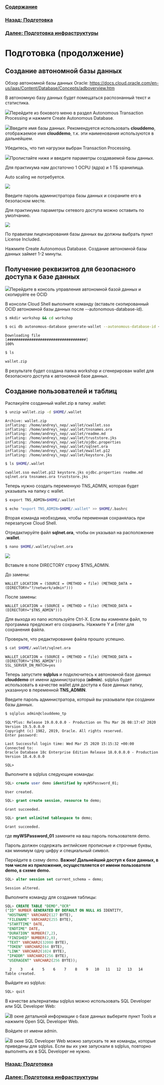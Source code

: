 ### [Содержание](../../README.md)

### [Назад: Подготовка ](p2.md)
### [Далее: Подготовка инфраструктуры](p4.md)

# Подготовка (продолжение)

## Создание автономной базы данных

Обзор автономной базы данных Oracle:
<https://docs.cloud.oracle.com/en-us/iaas/Content/Database/Concepts/adboverview.htm>

В автономную базу данных будет помещаться распознанный текст и статистика.

![](media/p3/image1.png)Перейдите из бокового меню в раздел Autonomous Transaction Processing и нажмите Create Autonomous Database.

![](media/p3/image2.png)Введите имя базы данных. Рекомендуется использовать **clouddemo**, отображаемое имя **clouddemo**,
т.к. эти наименования используются в дальнейшем.

Убедитесь, что тип нагрузки выбран Transaction Processing.

![](media/p3/image3.png)Пролистайте ниже и введите параметры создаваемой базы данных.

Для практикума нам достаточно 1 OCPU (ядра) и 1 ТБ хранилища.

Auto scaling не потребуется.

![](media/p3/image4.png)

Введите пароль администратора базы данных и сохраните его в безопасном месте.

Для практикума параметры сетевого доступа можно оставить по умолчанию.

![](media/p3/image5.png)

По правилам лицензирования базы данных вы должны выбрать пункт License Included.

Нажмите Create Autonomous Database. Создание автономной базы данных займет 1-2 минуты.

## Получение реквизитов для безопасного доступа к базе данных

![](media/p3/image6.png)Перейдите в консоль управления автономной базой данных и скопируйте ее OCID

В консоли Cloud Shell выполните команду (вставьте скопированный OCID автономной базы данных после --autonomous-database-id).

```bash
$ mkdir workshop && cd workshop
```

```bash
$ oci db autonomous-database generate-wallet --autonomous-database-id <paste ADB OCID here> --file wallet.zip --password mypassword1 --generate-type SINGLE
```

```
Downloading file
[####################################]
100%
```

```bash
$ ls
```

```bash
wallet.zip
```

В результате будет создана папка workshop и сгенерирован wallet для безопасного доступа к автономной базе данных.

## Создание пользователей и таблиц

Распакуйте созданный wallet.zip в папку .wallet:

```bash
$ unzip wallet.zip -d $HOME/.wallet
```

```
Archive: wallet.zip
inflating: /home/andrey\_nep/.wallet/cwallet.sso
inflating: /home/andrey\_nep/.wallet/tnsnames.ora
inflating: /home/andrey\_nep/.wallet/readme.md
inflating: /home/andrey\_nep/.wallet/truststore.jks
inflating: /home/andrey\_nep/.wallet/ojdbc.properties
inflating: /home/andrey\_nep/.wallet/sqlnet.ora
inflating: /home/andrey\_nep/.wallet/ewallet.p12
inflating: /home/andrey\_nep/.wallet/keystore.jks
```

```bash
$ ls $HOME/.wallet
```

```
cwallet.sso ewallet.p12 keystore.jks ojdbc.properties readme.md sqlnet.ora tnsnames.ora truststore.jks
```

Теперь нужно создать переменную TNS\_ADMIN, которая будет указывать на
папку с wallet.

```bash
$ export TNS_ADMIN=$HOME/.wallet
```

```bash
$ echo "export TNS_ADMIN=$HOME/.wallet" >> $HOME/.bashrc
```

Вторая команда необходима, чтобы переменная сохранялась при перезапуске Cloud Shell.

Отредактируйте файл **sqlnet.ora**, чтобы он указывал на расположение **.wallet**.

```bash
$ nano $HOME/.wallet/sqlnet.ora
```

![](media/p3/image7.png)

Вставьте в поле DIRECTORY строку $TNS\_ADMIN.

До замены:

```
WALLET_LOCATION = (SOURCE = (METHOD = file) (METHOD_DATA = (DIRECTORY="?/network/admin")))
```

После замены:

```
WALLET_LOCATION = (SOURCE = (METHOD = file) (METHOD_DATA = (DIRECTORY="$TNS_ADMIN")))
```

Для выхода из nano используйте Ctrl-X. Если вы изменяли файл, то программа предложит его сохранить. Нажмите Y и Enter для сохранения файла.

Проверьте, что редактирование файла прошло успешно.

```bash
$ cat $HOME/.wallet/sqlnet.ora
```

```
WALLET_LOCATION = (SOURCE = (METHOD = file) (METHOD_DATA = (DIRECTORY="$TNS_ADMIN")))
SSL_SERVER_DN_MATCH=yes
```

Теперь запустите **sqlplus** и подключитесь к автономной базе данных **clouddemo** от имени администратора (**admin**). sqlplus будет использовать в качестве wallet для доступа к базе данных папку, указанную в переменной **TNS\_ADMIN**.

Введите пароль администратора, который вы указывали при создании базы данных.

```bash
$ sqlplus admin@clouddemo_tp
```

```
SQL*Plus: Release 19.0.0.0.0 - Production on Thu Mar 26 08:17:47 2020
Version 19.5.0.0.0
Copyright (c) 1982, 2019, Oracle. All rights reserved.
Enter password:

Last Successful login time: Wed Mar 25 2020 15:15:32 +00:00
Connected to:
Oracle Database 18c Enterprise Edition Release 18.0.0.0.0 - Production
Version 18.4.0.0.0

SQL>
```

Выполните в sqlplus следующие команды:

```sql
SQL> create user demo identified by myWSPassword_01;
```

```
User created.
```

```sql
SQL> grant create session, resource to demo;
```

```
Grant succeeded.
```

```sql
SQL> grant unlimited tablespace to demo;
```

```
Grant succeeded.
```

где **myWSPassword\_01** замените на ваш пароль пользователя demo.

Пароль должен содержать английские прописные и строчные буквы, как минимум одну цифру и специальный символ.

Перейдите в схему demo. **Важно\! Дальнейший доступ к базе данных, в том числе из приложения, осуществляется от имени пользователя demo, в схеме demo.**

```sql
SQL> alter session set current_schema = demo;
```

```
Session altered.
```

Выполните команду для создания таблицы:

```sql
SQL> CREATE TABLE "DEMO"."OCR"
("ID" NUMBER GENERATED BY DEFAULT ON NULL AS IDENTITY,
 "HOSTNAME" VARCHAR2(127 BYTE),
 "FILENAME" VARCHAR2(255 BYTE),
 "STARTTIME" DATE,
 "ENDTIME" DATE,
 "DURATION" NUMBER(7,2),
 "FINISHED" NUMBER(2,0),
 "TEXT" VARCHAR2(32000 BYTE),
 "TOKEN" VARCHAR2(64 BYTE),
 "LINK" VARCHAR2(1024 BYTE),
 "IPADDR" VARCHAR2(256 BYTE),
 "USERAGENT" VARCHAR2(256 BYTE));
```

```
  2    3    4    5    6    7    8    9   10   11   12   13   14  
Table created.
```



Выйдите из sqlplus:

```sql
SQL> quit
```

В качестве альтернативы sqlplus можно использовать SQL Developer или SQL Developer Web:

![](media/p3/image8.png)В окне детальной информации о базе данных выберите пункт Tools и нажмите Open SQL Developer Web.

Войдите от имени admin.

![](media/p3/image9.png)В окне SQL Developer Web можно запускать те же команды, которые приведены для sqlplus. Если вы их уже запускали в sqlplus, повторно выполнять их в SQL Developer не нужно.

### [Назад: Подготовка ](p2.md)
### [Далее: Подготовка инфраструктуры](p4.md)